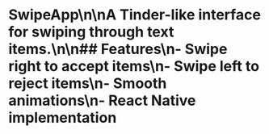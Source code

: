 # SwipeApp\n\nA Tinder-like interface for swiping through text items.\n\n## Features\n- Swipe right to accept items\n- Swipe left to reject items\n- Smooth animations\n- React Native implementation
